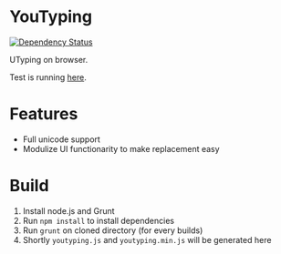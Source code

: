 YouTyping
=========

[![Dependency Status](https://gemnasium.com/hakatashi/YouTyping.svg)](https://gemnasium.com/hakatashi/YouTyping)

UTyping on browser.

Test is running [here](http://hakatashi.github.io/YouTyping/sample/).

# Features

* Full unicode support
* Modulize UI functionarity to make replacement easy

# Build

1. Install node.js and Grunt
1. Run `npm install` to install dependencies
2. Run `grunt` on cloned directory (for every builds)
3. Shortly `youtyping.js` and `youtyping.min.js` will be generated here
